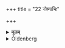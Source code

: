 +++
title = "22 नोष्णाभिः"

+++

<details><summary>मूलम्</summary>

नोष्णाभिः २२
</details>

<details><summary>Oldenberg</summary>

22. Nor with warm water,
</details>
